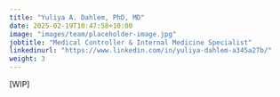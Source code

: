 ```yaml
---
title: "Yuliya A. Dahlem, PhD, MD"
date: 2025-02-19T10:47:58+10:00
image: "images/team/placeholder-image.jpg"
jobtitle: "Medical Controller & Internal Medicine Specialist"
linkedinurl: "https://www.linkedin.com/in/yuliya-dahlem-a345a27b/"
weight: 3
---
```


[WIP]

<!--more-->
